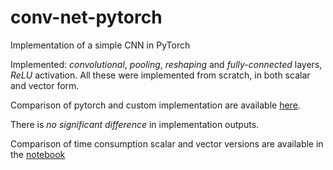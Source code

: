 # conv-net-pytorch
Implementation of a simple CNN in PyTorch

Implemented: *convolutional*, *pooling*, *reshaping* and *fully-connected* layers, *ReLU* activation. 
All these were implemented from scratch, in both scalar and vector form.

Comparison of pytorch and custom implementation are available
[here](https://github.com/OlehLuk/conv-net-pytorch/blob/master/Comparison%20with%20PyTorch%20implementations.ipynb).

There is *no significant difference* in implementation outputs.

Comparison of time consumption scalar and vector versions 
are available in the [notebook](https://github.com/OlehLuk/conv-net-pytorch/blob/master/One%20batch%20time%20consumption.ipynb)

